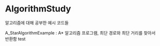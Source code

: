# AlgorithmStudy
 알고리즘에 대해 공부한 예시 코드들
 
A_StarAlgorithmExample : A* 알고리즘 프로그램, 최단 경로와 최단 거리를 찾아서 반환함
 test
